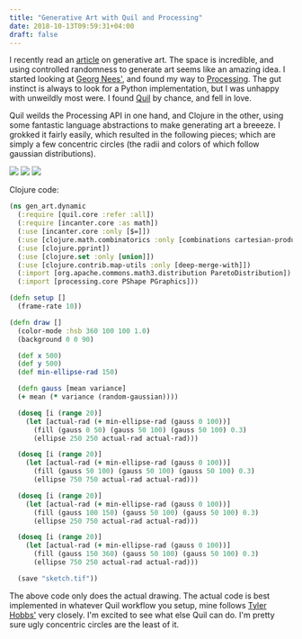 ```yaml
---
title: "Generative Art with Quil and Processing"
date: 2018-10-13T09:59:31+04:00
draft: false
---
```


I recently read an [article](https://www.artnome.com/news/2018/8/8/why-love-generative-art) on generative art. The space is incredible, and using controlled randomness to generate art seems like an amazing idea. I started looking at [Georg Nees'](https://www.wikiwand.com/en/Georg_Nees), and found my way to [Processing](https://processing.org). The gut instinct is always to look for a Python implementation, but I was unhappy with unweildly most were. I found [Quil](https://github.com/quil/quil) by chance, and fell in love. 

Quil weilds the Processing API in one hand, and Clojure in the other, using some fantastic language abstractions to make generating art a breeeze. I grokked it fairly easily, which resulted in the following pieces; which are simply a few concentric circles (the radii and colors of which follow gaussian distributions). 

![](/img/gen_art/1.jpg)
![](/img/gen_art/2.jpg)
![](/img/gen_art/3.jpg)

Clojure code: 
```clojure
(ns gen_art.dynamic
  (:require [quil.core :refer :all])
  (:require [incanter.core :as math])
  (:use [incanter.core :only [$=]])
  (:use [clojure.math.combinatorics :only [combinations cartesian-product]])
  (:use [clojure.pprint])
  (:use [clojure.set :only [union]])
  (:use [clojure.contrib.map-utils :only [deep-merge-with]])
  (:import [org.apache.commons.math3.distribution ParetoDistribution])
  (:import [processing.core PShape PGraphics]))

(defn setup []
  (frame-rate 10))      

(defn draw []
  (color-mode :hsb 360 100 100 1.0)
  (background 0 0 90)

  (def x 500)
  (def y 500)
  (def min-ellipse-rad 150)

  (defn gauss [mean variance]
  (+ mean (* variance (random-gaussian))))

  (doseq [i (range 20)]
    (let [actual-rad (+ min-ellipse-rad (gauss 0 100))]
      (fill (gauss 0 50) (gauss 50 100) (gauss 50 100) 0.3)
      (ellipse 250 250 actual-rad actual-rad)))

  (doseq [i (range 20)]
    (let [actual-rad (+ min-ellipse-rad (gauss 0 100))]
      (fill (gauss 50 100) (gauss 50 100) (gauss 50 100) 0.3)
      (ellipse 750 750 actual-rad actual-rad)))

  (doseq [i (range 20)]
    (let [actual-rad (+ min-ellipse-rad (gauss 0 100))]
      (fill (gauss 100 150) (gauss 50 100) (gauss 50 100) 0.3)
      (ellipse 250 750 actual-rad actual-rad)))

  (doseq [i (range 20)]
    (let [actual-rad (+ min-ellipse-rad (gauss 0 100))]
      (fill (gauss 150 360) (gauss 50 100) (gauss 50 100) 0.3)
      (ellipse 750 250 actual-rad actual-rad)))

  (save "sketch.tif"))
```

The above code only does the actual drawing. The actual code is best implemented in whatever Quil workflow you setup, mine follows [Tyler Hobbs'](http://www.tylerlhobbs.com/writings/using-quil-for-artwork) very closely. I'm excited to see what else Quil can do. I'm pretty sure ugly concentric circles are the least of it. 
